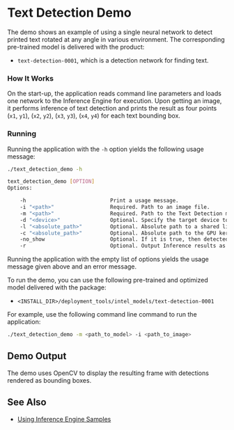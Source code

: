 # Text Detection Demo

The demo shows an example of using a single neural network to detect printed text rotated at any angle in various environment. The corresponding pre-trained model is delivered with the product:

* `text-detection-0001`, which is a detection network for finding text.

### How It Works

On the start-up, the application reads command line parameters and loads one network to the Inference Engine for execution. Upon getting an image, it performs inference of text detection and prints the result as four points (`x1`, `y1`), (`x2`, `y2`), (`x3`, `y3`), (`x4`, `y4`) for each text bounding box.

### Running

Running the application with the <code>-h</code> option yields the following usage message:
```sh
./text_detection_demo -h

text_detection_demo [OPTION]
Options:

    -h                           Print a usage message.
    -i "<path>"                  Required. Path to an image file.
    -m "<path>"                  Required. Path to the Text Detection model (.xml) file.
    -d "<device>"                Optional. Specify the target device to infer on: CPU, GPU, FPGA, or MYRIAD. The demo will look for a suitable plugin for a specified device.
    -l "<absolute_path>"         Optional. Absolute path to a shared library with the CPU kernels implementation for custom layers.
    -c "<absolute_path>"         Optional. Absolute path to the GPU kernels implementation for custom layers.
    -no_show                     Optional. If it is true, then detected text will not be shown on image frame. By default, it is false.
    -r                           Optional. Output Inference results as raw values.
```

Running the application with the empty list of options yields the usage message given above and an error message.

To run the demo, you can use the following pre-trained and optimized model delivered with the package:

* `<INSTALL_DIR>/deployment_tools/intel_models/text-detection-0001`

For example, use the following command line command to run the application:
```sh
./text_detection_demo -m <path_to_model> -i <path_to_image>
```

## Demo Output

The demo uses OpenCV to display the resulting frame with detections rendered as bounding boxes.

## See Also
* [Using Inference Engine Samples](./docs/IE_DG/Samples_Overview.md)
